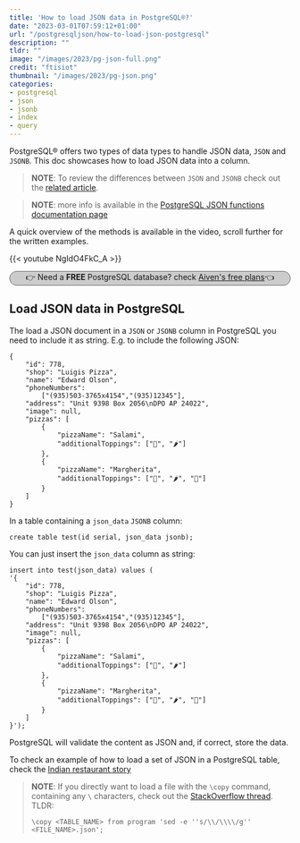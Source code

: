 ```yaml
---
title: 'How to load JSON data in PostgreSQL®?'
date: "2023-03-01T07:59:12+01:00"
url: "/postgresqljson/how-to-load-json-postgresql"
description: ""
tldr: ""
image: "/images/2023/pg-json-full.png"
credit: "ftisiot"
thumbnail: "/images/2023/pg-json.png"
categories:
- postgresql
- json
- jsonb
- index
- query
---
```


PostgreSQL® offers two types of data types to handle JSON data, `JSON` and `JSONB`. This doc showcases how to load JSON data into a  column.

<!--more-->

> **NOTE**: To review the differences between `JSON` and `JSONB` check out the [related article](/postgresqljson/what-are-the-differences-json-jsonb-postgresql).

> **NOTE**: more info is available in the [PostgreSQL JSON functions documentation page](https://www.postgresql.org/docs/current/functions-json.html)



A quick overview of the methods is available in the video, scroll further for the written examples.

{{< youtube NgIdO4FkC_A >}} 

<p style="background: #cccccc;border: 1px solid #666666;border-radius: 15px;text-align: center;">👉 Need a <b>FREE</b> PostgreSQL database? check <a href="https://go.aiven.io/francesco-signup">Aiven's free plans</a>👈</p>

## Load JSON data in PostgreSQL

The load a JSON document in a `JSON` or `JSONB` column in PostgreSQL you need to include it as string. E.g. to include the following JSON:

```
{
    "id": 778,
    "shop": "Luigis Pizza",
    "name": "Edward Olson",
    "phoneNumbers":
        ["(935)503-3765x4154","(935)12345"],
    "address": "Unit 9398 Box 2056\nDPO AP 24022",
    "image": null,
    "pizzas": [
        {
            "pizzaName": "Salami",
            "additionalToppings": ["🥓", "🌶️"]
        },
        {
            "pizzaName": "Margherita",
            "additionalToppings": ["🍌", "🌶️", "🍍"]
        }
    ]
}
```

In a table containing a `json_data` `JSONB` column:

```
create table test(id serial, json_data jsonb);
```

You can just insert the `json_data` column as string:

```
insert into test(json_data) values (
'{
    "id": 778,
    "shop": "Luigis Pizza",
    "name": "Edward Olson",
    "phoneNumbers":
        ["(935)503-3765x4154","(935)12345"],
    "address": "Unit 9398 Box 2056\nDPO AP 24022",
    "image": null,
    "pizzas": [
        {
            "pizzaName": "Salami",
            "additionalToppings": ["🥓", "🌶️"]
        },
        {
            "pizzaName": "Margherita",
            "additionalToppings": ["🍌", "🌶️", "🍍"]
        }
    ]
}');
```

PostgreSQL will validate the content as JSON and, if correct, store the data.

To check an example of how to load a set of JSON in a PostgreSQL table, check the [Indian restaurant story](https://aiven.io/blog/pg-json-indian-restaurants)

> **NOTE**: If you directly want to load a file with the `\copy` command, containing any `\` characters, check out the [StackOverflow thread](https://stackoverflow.com/questions/43855930/postgresql-json-to-columns-error-character-with-value-must-be-escaped).   
>  TLDR:
>```
>\copy <TABLE_NAME> from program 'sed -e ''s/\\/\\\\/g'' <FILE_NAME>.json';
>```

